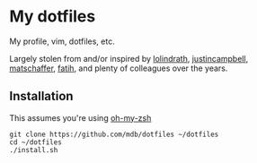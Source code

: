 # My dotfiles

My profile, vim, dotfiles, etc.

Largely stolen from and/or inspired by [lolindrath](https://github.com/lolindrath), [justincampbell](https://github.com/justincampbell), [matschaffer](https://github.com/matschaffer), [fatih](https://github.com/fatih/dotfiles), and plenty of colleagues over the years.

## Installation

This assumes you're using [oh-my-zsh](https://github.com/robbyrussell/oh-my-zsh)

```
git clone https://github.com/mdb/dotfiles ~/dotfiles
cd ~/dotfiles
./install.sh
```
